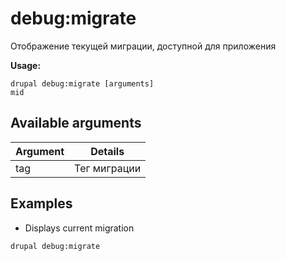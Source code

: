 # debug:migrate
Отображение текущей миграции, доступной для приложения

**Usage:**
```
drupal debug:migrate [arguments]
mid
```

## Available arguments
Argument | Details
---------|-------------
tag | Тег миграции

## Examples
* Displays current migration
```
drupal debug:migrate
```
